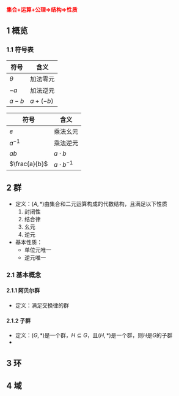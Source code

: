 <span style="color:red;font-weight:bold;">集合+运算+公理=>结构=>性质</span>
## 1 概览
### 1.1 符号表

| 符号       | 含义         |
| -------- | ---------- |
| $\theta$ | 加法零元       |
| $-a$     | 加法逆元       |
| $a-b$    | $a + (-b)$ |


| 符号            | 含义               |
| ------------- | ---------------- |
| $e$           | 乘法幺元             |
| $a^{-1}$      | 乘法逆元             |
| $ab$          | $a \cdot b$      |
| $\frac{a}{b}$ | $a \cdot b^{-1}$ |

## 2 群
- 定义：$(A, *)$由集合和二元运算构成的代数结构，且满足以下性质
	1. 封闭性
	2. 结合律
	3. 幺元
	4. 逆元
- 基本性质：
	- 单位元唯一
	- 逆元唯一
### 2.1 基本概念
#### 2.1.1 阿贝尔群
- 定义：满足交换律的群
#### 2.1.2 子群
- 定义：$(G, *)$是一个群，$H \subseteq  G$，且$(H,*)$是一个群，则$H$是$G$的子群
- 
## 3 环

## 4 域
